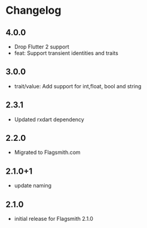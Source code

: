 # Changelog

## 4.0.0
* Drop Flutter 2 support
* feat: Support transient identities and traits

## 3.0.0
* trait/value: Add support for int,float, bool and string

## 2.3.1

* Updated rxdart dependency

## 2.2.0

* Migrated to Flagsmith.com

## 2.1.0+1

* update naming

## 2.1.0

* initial release for Flagsmith 2.1.0
